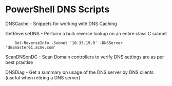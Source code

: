 # PowerShell DNS Scripts

DNSCache - Snippets for working with DNS Caching

GetReverseDNS -  Perform a bulk reverse lookup on an entire class C subnet

		Get-ReverseInfo -Subnet '10.33.19.0' -DNSServer 'dnsmaster01.acme.com'

ScanDNSonDC - Scan Domain controllers to verify DNS settings are as per best practise

DNSDiag - Get a summary on usage of the DNS server by DNS clients (useful when retiring a DNS server)
